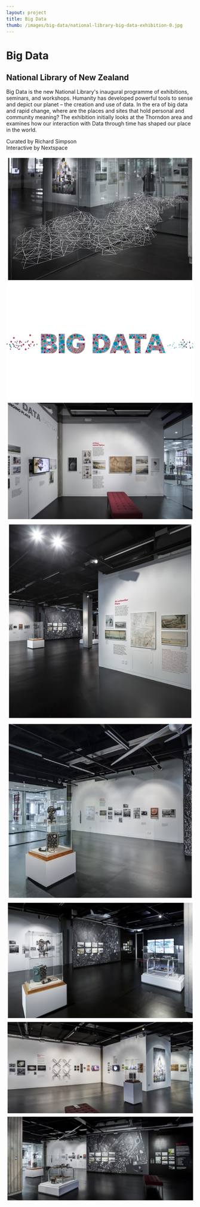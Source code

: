 ```yaml
---
layout: project
title: Big Data
thumb: /images/big-data/national-library-big-data-exhibition-0.jpg
---
```


# Big Data

## National Library of New Zealand

Big Data is the new National Library's inaugural programme of exhibitions, seminars, and workshops. Humanity has developed powerful tools to sense and depict our planet – the creation and use of data. In the era of big data and rapid change, where are the places and sites that hold personal and community meaning? The exhibition initially looks at the Thorndon area and examines how our interaction with Data through time has shaped our place in the world.

Curated by Richard Simpson  
Interactive by Nextspace

![](/images/big-data/national-library-big-data-exhibition-1.jpg)
![](/images/big-data/national-library-big-data-exhibition-logo.jpg)
![](/images/big-data/national-library-big-data-exhibition-2.jpg)
![](/images/big-data/national-library-big-data-exhibition-3.jpg)
![](/images/big-data/national-library-big-data-exhibition-4.jpg)
![](/images/big-data/national-library-big-data-exhibition-5.jpg)
![](/images/big-data/national-library-big-data-exhibition-6.jpg)
![](/images/big-data/national-library-big-data-exhibition-7.jpg)